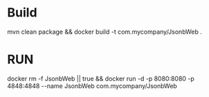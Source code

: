 # Build
mvn clean package && docker build -t com.mycompany/JsonbWeb .

# RUN

docker rm -f JsonbWeb || true && docker run -d -p 8080:8080 -p 4848:4848 --name JsonbWeb com.mycompany/JsonbWeb 